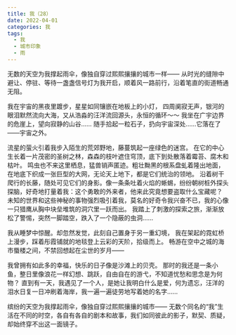 ```yaml
---
title: 我（28）
date: 2022-04-01
categories: 我
tags:
  - 我
  - 城市印象
  - 雨
---
```


无数的天空为我撑起雨伞，像独自穿过熙熙攘攘的城市一样——<!--more-->
从时光的缝隙中避让、停驻、等待一盏盏信号灯为我开启，顺着风一路前行，沿着笔直的街道畅通无阻。

我在宇宙的黑夜里踱步，星星如同镶嵌在地板上的小灯，
四周阒寂无声，银河的眼泪默然流向大海，又从浩淼的汪洋流回源头，永恒的循环～～
我坐在广宇边界的危崖上，望向寂静的山谷……
随手拾起一粒石子，扔向宇宙深处……它落在了——宇宙之外。

流星的萤火引着我步入陌生的荒郊野地，藤蔓筑起一座绿色的迷宫。
在它的中心生长着一片茂密的圣树之林，森森的枝叶遮住穹顶，底下到处散落着霉苔、腐木和枯叶。
鸣虫也不来这里栖息，猛兽销声匿迹。粗壮黝黑的根系盘虬着隆出地面，在地底下织成一张巨型的大网，无论天上地下，都是它们统治的领地。
沿着树干爬行的长藤，随处可见它们的身影。像一条条吐着火焰的蜥蜴，纷纷朝树桩外探头探脑，好奇地打量着我：这个勇敢的外来者，他来此究竟想要盗取什么宝藏呢？
未知的世界和这些神秘的事物强烈吸引着我，莫名的好奇令我兴奋不已，我的心像一只猎鹰从胸中块垒堆筑的洞穴里一跃而出。
我踏上了刺激的探索之旅，渐渐放松了警惕，突然一脚踏空，跌入了一个隐蔽的虫洞……

我从睡梦中惊醒。却忽然发觉，此刻自己置身于另一重幻境，
我在架起的霓虹桥上漫步，踩着彤霞铺就的地毯登上云彩的天阶，拾级而上。
畅游在空中之城的海市蜃楼之间，不禁回想起在尘世的岁月——

我曾拥有如此多的幸福，快乐的日子像是沙滩上的贝壳。
那时的我还是一条小鱼，整日里像浪花一样幻想、跳跃，自由自在的游弋，不知道忧愁和思念是为何物？
直到有一天，我遇见了一个人，是她让我明白什么是爱，何为遗忘，汪洋的泪水日复一日冲刷着海岸，我一遍一遍徒劳地写着她的名字……

缤纷的天空为我撑起雨伞，像独自穿过熙熙攘攘的城市——
无数个同名的“我”生活在不同的时空，各自有各自的剧本和故事，我们如同彼此的影子，默契、质疑，却始终穿不出这一面镜子。
